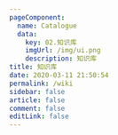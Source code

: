 ```yaml
---
pageComponent: 
  name: Catalogue
  data: 
    key: 02.知识库
    imgUrl: /img/ui.png
    description: 知识库
title: 知识库
date: 2020-03-11 21:50:54
permalink: /wiki
sidebar: false
article: false
comment: false
editLink: false
---
```

